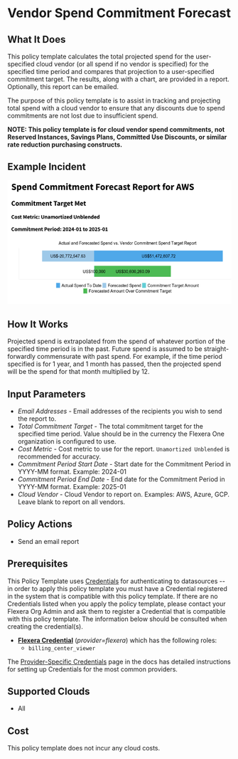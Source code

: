 # Vendor Spend Commitment Forecast

## What It Does

This policy template calculates the total projected spend for the user-specified cloud vendor (or all spend if no vendor is specified) for the specified time period and compares that projection to a user-specified commitment target. The results, along with a chart, are provided in a report. Optionally, this report can be emailed.

The purpose of this policy template is to assist in tracking and projecting total spend with a cloud vendor to ensure that any discounts due to spend commitments are not lost due to insufficient spend.

**NOTE: This policy template is for cloud vendor spend commitments, not Reserved Instances, Savings Plans, Committed Use Discounts, or similar rate reduction purchasing constructs.**

## Example Incident

![Example Incident](example.png "Example Incident")

## How It Works

Projected spend is extrapolated from the spend of whatever portion of the specified time period is in the past. Future spend is assumed to be straight-forwardly commensurate with past spend. For example, if the time period specified is for 1 year, and 1 month has passed, then the projected spend will be the spend for that month multiplied by 12.

## Input Parameters

- *Email Addresses* - Email addresses of the recipients you wish to send the report to.
- *Total Commitment Target* - The total commitment target for the specified time period. Value should be in the currency the Flexera One organization is configured to use.
- *Cost Metric* - Cost metric to use for the report. `Unamortized Unblended` is recommended for accuracy.
- *Commitment Period Start Date* - Start date for the Commitment Period in YYYY-MM format. Example: 2024-01
- *Commitment Period End Date* - End date for the Commitment Period in YYYY-MM format. Example: 2025-01
- *Cloud Vendor* - Cloud Vendor to report on. Examples: AWS, Azure, GCP. Leave blank to report on all vendors.

## Policy Actions

- Send an email report

## Prerequisites

This Policy Template uses [Credentials](https://docs.flexera.com/flexera/EN/Automation/ManagingCredentialsExternal.htm) for authenticating to datasources -- in order to apply this policy template you must have a Credential registered in the system that is compatible with this policy template. If there are no Credentials listed when you apply the policy template, please contact your Flexera Org Admin and ask them to register a Credential that is compatible with this policy template. The information below should be consulted when creating the credential(s).

- [**Flexera Credential**](https://docs.flexera.com/flexera/EN/Automation/ProviderCredentials.htm) (*provider=flexera*) which has the following roles:
  - `billing_center_viewer`

The [Provider-Specific Credentials](https://docs.flexera.com/flexera/EN/Automation/ProviderCredentials.htm) page in the docs has detailed instructions for setting up Credentials for the most common providers.

## Supported Clouds

- All

## Cost

This policy template does not incur any cloud costs.
